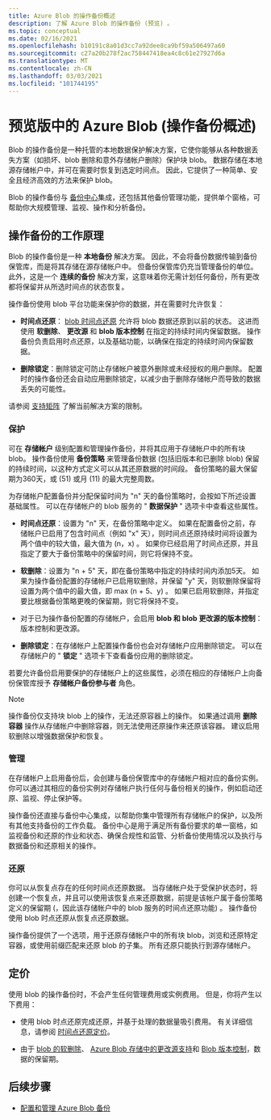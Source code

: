 ```yaml
---
title: Azure Blob 的操作备份概述
description: 了解 Azure Blob 的操作备份 (预览) 。
ms.topic: conceptual
ms.date: 02/16/2021
ms.openlocfilehash: b10191c8a01d3cc7a92dee8ca9bf59a506497a60
ms.sourcegitcommit: c27a20b278f2ac758447418ea4c8c61e27927d6a
ms.translationtype: MT
ms.contentlocale: zh-CN
ms.lasthandoff: 03/03/2021
ms.locfileid: "101744195"
---
```

# <a name="overview-of-operational-backup-for-azure-blobs-in-preview"></a>预览版中的 Azure Blob (操作备份概述) 

Blob 的操作备份是一种托管的本地数据保护解决方案，它使你能够从各种数据丢失方案（如损坏、blob 删除和意外存储帐户删除）保护块 blob。 数据存储在本地源存储帐户中，并可在需要时恢复到选定时间点。 因此，它提供了一种简单、安全且经济高效的方法来保护 blob。

Blob 的操作备份与 [备份中心](backup-center-overview.md)集成，还包括其他备份管理功能，提供单个窗格，可帮助你大规模管理、监视、操作和分析备份。

## <a name="how-operational-backup-works"></a>操作备份的工作原理

Blob 的操作备份是一种 **本地备份** 解决方案。 因此，不会将备份数据传输到备份保管库，而是将其存储在源存储帐户中。 但备份保管库仍充当管理备份的单位。 此外，这是一个 **连续的备份** 解决方案，这意味着你无需计划任何备份，所有更改都将保留并从所选时间点的状态恢复。

操作备份使用 blob 平台功能来保护你的数据，并在需要时允许恢复：

- **时间点还原**： [blob 时间点还原](https://docs.microsoft.com/azure/storage/blobs/point-in-time-restore-overview) 允许将 blob 数据还原到以前的状态。 这进而使用 **软删除**、 **更改源** 和 **blob 版本控制** 在指定的持续时间内保留数据。 操作备份负责启用时点还原，以及基础功能，以确保在指定的持续时间内保留数据。

- **删除锁定**：删除锁定可防止存储帐户被意外删除或未经授权的用户删除。 配置时的操作备份还会自动应用删除锁定，以减少由于删除存储帐户而导致的数据丢失的可能性。

请参阅 [支持矩阵](blob-backup-support-matrix.md) 了解当前解决方案的限制。

### <a name="protection"></a>保护

可在 **存储帐户** 级别配置和管理操作备份，并将其应用于存储帐户中的所有块 blob。 操作备份使用 **备份策略** 来管理备份数据 (包括旧版本和已删除 blob) 保留的持续时间，以这种方式定义可以从其还原数据的时间段。 备份策略的最大保留期为360天，或 (51) 或月 (11) 的最大完整周数。

为存储帐户配置备份并分配保留时间为 "n" 天的备份策略时，会按如下所述设置基础属性。 可以在存储帐户的 blob 服务的 " **数据保护** " 选项卡中查看这些属性。

- **时间点还原**：设置为 "n" 天，在备份策略中定义。 如果在配置备份之前，存储帐户已启用了包含时间点（例如 "x" 天），则时间点还原持续时间将设置为两个值中的较大值，最大值为 (n，x) 。 如果你已经启用了时间点还原，并且指定了要大于备份策略中的保留时间，则它将保持不变。

- **软删除**：设置为 "n + 5" 天，即在备份策略中指定的持续时间内添加5天。 如果为操作备份配置的存储帐户已启用软删除，并保留 "y" 天，则软删除保留将设置为两个值中的最大值，即 max (n + 5、y) 。 如果已启用软删除，并指定要比根据备份策略更晚的保留期，则它将保持不变。

- 对于已为操作备份配置的存储帐户，会启用 **blob 和 blob 更改源的版本控制**：版本控制和更改源。

- **删除锁定**：在存储帐户上配置操作备份也会对存储帐户应用删除锁定。 可以在存储帐户的 " **锁定** " 选项卡下查看备份应用的删除锁定。

若要允许备份启用要保护的存储帐户上的这些属性，必须在相应的存储帐户上向备份保管库授予 **存储帐户备份参与者** 角色。

>[!NOTE]
>操作备份仅支持块 blob 上的操作，无法还原容器上的操作。 如果通过调用 **删除容器** 操作从存储帐户中删除容器，则无法使用还原操作来还原该容器。 建议启用软删除以增强数据保护和恢复。

### <a name="management"></a>管理

在存储帐户上启用备份后，会创建与备份保管库中的存储帐户相对应的备份实例。 你可以通过其相应的备份实例对存储帐户执行任何与备份相关的操作，例如启动还原、监视、停止保护等。

操作备份还直接与备份中心集成，以帮助你集中管理所有存储帐户的保护，以及所有其他支持备份的工作负载。 备份中心是用于满足所有备份要求的单一窗格，如监视备份和还原的作业和状态、确保合规性和监管、分析备份使用情况以及执行与数据备份和还原相关的操作。

### <a name="restore"></a>还原

你可以从恢复点存在的任何时间点还原数据。 当存储帐户处于受保护状态时，将创建一个恢复点，并且可以使用该恢复点来还原数据，前提是该帐户属于备份策略定义的保留期 (，因此该存储帐户中的 blob 服务的时间点还原功能) 。 操作备份使用 blob 时点还原从恢复点还原数据。

操作备份提供了一个选项，用于还原存储帐户中的所有块 blob，浏览和还原特定容器，或使用前缀匹配来还原 blob 的子集。 所有还原只能执行到源存储帐户。

## <a name="pricing"></a>定价

使用 blob 的操作备份时，不会产生任何管理费用或实例费用。 但是，你将产生以下费用：

- 使用 blob 时点还原完成还原，并基于处理的数据量吸引费用。 有关详细信息，请参阅 [时间点还原定价](https://docs.microsoft.com/azure/storage/blobs/point-in-time-restore-overview#pricing-and-billing)。

- 由于 [blob 的软删除](https://docs.microsoft.com/azure/storage/blobs/soft-delete-blob-overview)、 [Azure Blob 存储中的更改源支持](https://docs.microsoft.com/azure/storage/blobs/storage-blob-change-feed)和 [Blob 版本控制](https://docs.microsoft.com/azure/storage/blobs/versioning-overview)，数据的保留期。

## <a name="next-steps"></a>后续步骤

- [配置和管理 Azure Blob 备份](blob-backup-configure-manage.md)

